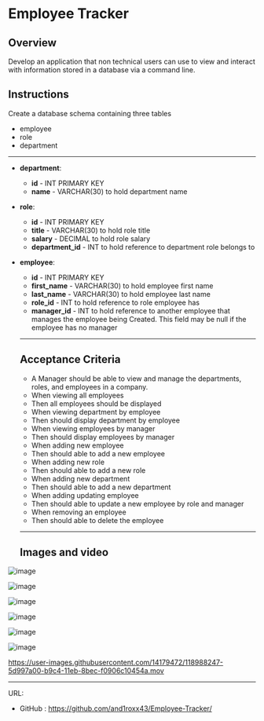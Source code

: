 # Employee Tracker


## Overview

Develop an application that non technical users can use to view and interact with information stored in a database via a command line.

## Instructions

Create a database schema containing three tables
- employee
- role
- department
___

* **department**:

    * **id** - INT PRIMARY KEY
    * **name** - VARCHAR(30) to hold department name

* **role**:

    * **id** - INT PRIMARY KEY
    * **title** - VARCHAR(30) to hold role title
    * **salary** - DECIMAL to hold role salary
    * **department_id** - INT to hold reference to department role belongs to
* **employee**:

    * **id** - INT PRIMARY KEY
    * **first_name** - VARCHAR(30) to hold employee first name
    * **last_name** - VARCHAR(30) to hold employee last name
    * **role_id** - INT to hold reference to role employee has
    * **manager_id** - INT to hold reference to another employee that manages the employee being Created. This field may be null if the employee has no manager

    ___

    ## Acceptance Criteria

    - A Manager should be able to view and manage the departments, roles, and employees in a company.
    - When viewing all employees
    - Then all employees should be displayed
    - When viewing department by employee
    - Then should display department by employee
    - When viewing employees by manager
    - Then should display employees by manager
    - When adding new employee
    - Then should able to add a new employee
    - When adding new role
    - Then should able to add a new role
    - When adding new department
    - Then should able to add a new department
    - When adding updating employee
    - Then should able to update a new employee by role and manager
    - When removing an employee
    - Then should able to delete the employee

    ___
    ## Images and video
    
![image](https://user-images.githubusercontent.com/14179472/118987666-d21fe900-b9c3-11eb-8059-85e1e62fecb5.png)

![image](https://user-images.githubusercontent.com/14179472/118987816-f54a9880-b9c3-11eb-9073-5f0db0a871c4.png)

![image](https://user-images.githubusercontent.com/14179472/118989744-9ede5980-b9c5-11eb-948d-fed4845c58c6.png)

![image](https://user-images.githubusercontent.com/14179472/118989921-c503f980-b9c5-11eb-91bc-e6e70617da88.png)

![image](https://user-images.githubusercontent.com/14179472/118990059-e6fd7c00-b9c5-11eb-8473-8f07f3743117.png)

![image](https://user-images.githubusercontent.com/14179472/118990219-085e6800-b9c6-11eb-8057-5dad0f5c49ba.png)

https://user-images.githubusercontent.com/14179472/118988247-5d997a00-b9c4-11eb-8bec-f0906c10454a.mov

___

URL: 
- GitHub : https://github.com/and1roxx43/Employee-Tracker/

